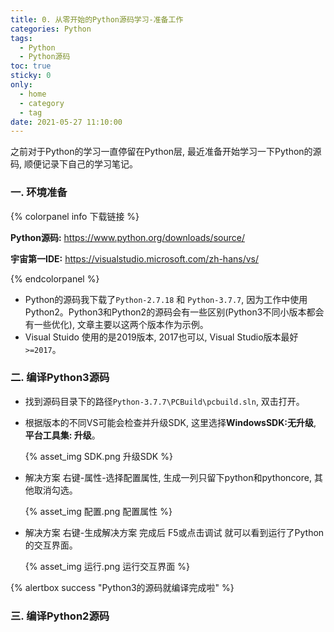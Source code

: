 ```yaml
---
title: 0. 从零开始的Python源码学习-准备工作
categories: Python
tags:
  - Python
  - Python源码
toc: true
sticky: 0
only:
  - home
  - category
  - tag
date: 2021-05-27 11:10:00
---
```


之前对于Python的学习一直停留在Python层, 最近准备开始学习一下Python的源码, 顺便记录下自己的学习笔记。

<!-- more -->

### 一. 环境准备

{% colorpanel info 下载链接 %}

**Python源码:** https://www.python.org/downloads/source/

**宇宙第一IDE:** https://visualstudio.microsoft.com/zh-hans/vs/

{% endcolorpanel %}

- Python的源码我下载了`Python-2.7.18` 和 `Python-3.7.7`, 因为工作中使用Python2。Python3和Python2的源码会有一些区别(Python3不同小版本都会有一些优化), 文章主要以这两个版本作为示例。
- Visual Stuido 使用的是2019版本, 2017也可以, Visual Studio版本最好 `>=2017`。

### 二. 编译Python3源码

- 找到源码目录下的路径`Python-3.7.7\PCBuild\pcbuild.sln`, 双击打开。

- 根据版本的不同VS可能会检查并升级SDK, 这里选择**WindowsSDK:无升级**, **平台工具集: 升级**。

  {% asset_img SDK.png 升级SDK %}

- 解决方案 右键-属性-选择配置属性, 生成一列只留下python和pythoncore, 其他取消勾选。

  {% asset_img 配置.png 配置属性 %}

- 解决方案 右键-生成解决方案 完成后 F5或点击调试 就可以看到运行了Python的交互界面。

  {% asset_img 运行.png 运行交互界面 %}

{% alertbox success "Python3的源码就编译完成啦" %}

### 三. 编译Python2源码



​	

​	

